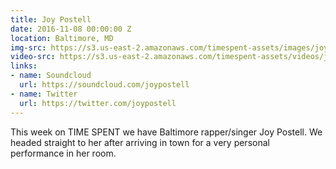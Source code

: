 ```yaml
---
title: Joy Postell
date: 2016-11-08 00:00:00 Z
location: Baltimore, MD
img-src: https://s3.us-east-2.amazonaws.com/timespent-assets/images/joy-postell.png
video-src: https://s3.us-east-2.amazonaws.com/timespent-assets/videos/joy-postell.mp4
links:
- name: Soundcloud
  url: https://soundcloud.com/joypostell
- name: Twitter
  url: https://twitter.com/joypostell
---
```


This week on TIME SPENT we have Baltimore rapper/singer Joy Postell. We headed straight to her after arriving in town for a very personal performance in her room.